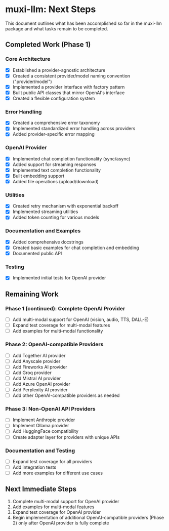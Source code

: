 # muxi-llm: Next Steps

This document outlines what has been accomplished so far in the muxi-llm package and what tasks remain to be completed.

## Completed Work (Phase 1)

### Core Architecture
- [x] Established a provider-agnostic architecture
- [x] Created a consistent provider/model naming convention ("provider/model")
- [x] Implemented a provider interface with factory pattern
- [x] Built public API classes that mirror OpenAI's interface
- [x] Created a flexible configuration system

### Error Handling
- [x] Created a comprehensive error taxonomy
- [x] Implemented standardized error handling across providers
- [x] Added provider-specific error mapping

### OpenAI Provider
- [x] Implemented chat completion functionality (sync/async)
- [x] Added support for streaming responses
- [x] Implemented text completion functionality
- [x] Built embedding support
- [x] Added file operations (upload/download)

### Utilities
- [x] Created retry mechanism with exponential backoff
- [x] Implemented streaming utilities
- [x] Added token counting for various models

### Documentation and Examples
- [x] Added comprehensive docstrings
- [x] Created basic examples for chat completion and embedding
- [x] Documented public API

### Testing
- [x] Implemented initial tests for OpenAI provider

## Remaining Work

### Phase 1 (continued): Complete OpenAI Provider
- [ ] Add multi-modal support for OpenAI (vision, audio, TTS, DALL-E)
- [ ] Expand test coverage for multi-modal features
- [ ] Add examples for multi-modal functionality

### Phase 2: OpenAI-compatible Providers
- [ ] Add Together AI provider
- [ ] Add Anyscale provider
- [ ] Add Fireworks AI provider
- [ ] Add Groq provider
- [ ] Add Mistral AI provider
- [ ] Add Azure OpenAI provider
- [ ] Add Perplexity AI provider
- [ ] Add other OpenAI-compatible providers as needed

### Phase 3: Non-OpenAI API Providers
- [ ] Implement Anthropic provider
- [ ] Implement Ollama provider
- [ ] Add HuggingFace compatibility
- [ ] Create adapter layer for providers with unique APIs

### Documentation and Testing
- [ ] Expand test coverage for all providers
- [ ] Add integration tests
- [ ] Add more examples for different use cases

## Next Immediate Steps

1. Complete multi-modal support for OpenAI provider
2. Add examples for multi-modal features
3. Expand test coverage for OpenAI provider
4. Begin implementation of additional OpenAI-compatible providers (Phase 2) only after OpenAI provider is fully complete
